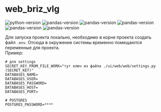 # web_briz_vlg
![python-version](https://img.shields.io/badge/python-3.11.6-blue.svg)
![pandas-version](https://img.shields.io/badge/pandas-orange.svg)
![pandas-version](https://img.shields.io/badge/PostgreSQL-2.svg)
![pandas-version](https://img.shields.io/badge/Django-blue.svg)
![pandas-version](https://img.shields.io/badge/HTML-5-blue.svg)
![pandas-version](https://img.shields.io/badge/JS-orange.svg)

Для запуска проекта локально, необходимо в корне проекта создать файл `.env`.
Отсюда в окружение системы временно помещаются переменные для проекта.\
Пример:
```shell
# для settings
SECRET_KEY_FROM_FILE_WORK="тут ключ из файла ./ui/web/web/settings.py (SECRET_KEY)"
DATABASES_NAME=
DATABASES_USER=
DATABASES_PASSWORD=
DATABASES_HOST=
DATABASES_PORT=

# POSTGRES
POSTGRES_PASSWORD=****
```